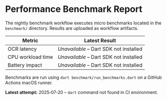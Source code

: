 <!-- Copyright (c) 2025 Shopping Bill App Project -->
<!-- SPDX-License-Identifier: MIT -->
# Performance Benchmark Report

The nightly benchmark workflow executes micro benchmarks located in the
`benchmark/` directory. Results are uploaded as workflow artifacts.

| Metric | Latest Result |
| ------ | ------------- |
| OCR latency | *Unavailable* – Dart SDK not installed |
| CPU workload time | *Unavailable* – Dart SDK not installed |
| Battery impact | *Unavailable* – Dart SDK not installed |

Benchmarks are run using `dart benchmark/run_benchmarks.dart` on a GitHub
Actions macOS runner.

**Latest attempt:** 2025‑07‑20 – `dart` command not found in CI environment.
